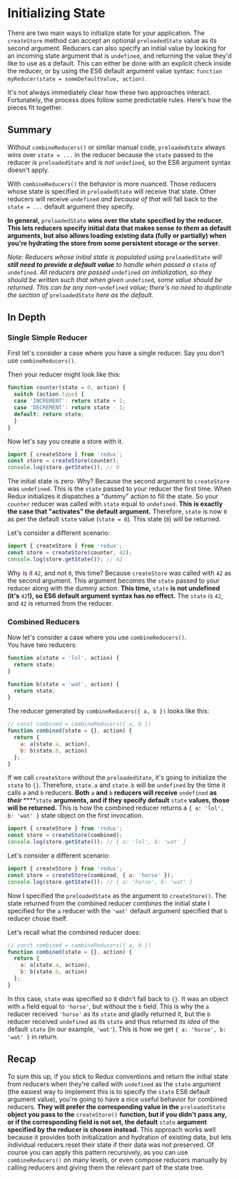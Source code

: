 # Initializing State

There are two main ways to initialize state for your application.  The `createStore` method can accept an optional `preloadedState` value as its second argument.  Reducers can also specify an initial value by looking for an incoming state argument that is `undefined`, and returning the value they'd like to use as a default.  This can either be done with an explicit check inside the reducer, or by using the ES6 default argument value syntax: `function myReducer(state = someDefaultValue, action)`.

It's not always immediately clear how these two approaches interact.  Fortunately, the process does follow some predictable rules.  Here's how the pieces fit together.

## Summary

Without `combineReducers()` or similar manual code, `preloadedState` always wins over `state = ...` in the reducer because the `state` passed to the reducer _is_ `preloadedState` and _is not_ `undefined`, so the ES6 argument syntax doesn't apply.

With `combineReducers()` the behavior is more nuanced. Those reducers whose state is specified in `preloadedState` will receive that state. Other reducers will receive `undefined` _and because of that_ will fall back to the `state = ...` default argument they specify.

**In general,** `preloadedState` **wins over the state specified by the reducer. This lets reducers specify initial data that makes sense** _**to them**_ **as default arguments, but also allows loading existing data \(fully or partially\) when you're hydrating the store from some persistent storage or the server.**

_Note: Reducers whose initial state is populated using_ `preloadedState` _will **still need to provide a default value** to handle when passed a_ `state` _of_ `undefined`_. All reducers are passed_ `undefined` _on initialization, so they should be written such that when given_ `undefined`_, some value should be returned. This can be any non-_`undefined` _value; there's no need to duplicate the section of_ `preloadedState` _here as the default._

## In Depth

### Single Simple Reducer

First let's consider a case where you have a single reducer.  Say you don't use `combineReducers()`.

Then your reducer might look like this:

```javascript
function counter(state = 0, action) {
  switch (action.type) {
  case 'INCREMENT': return state + 1;
  case 'DECREMENT': return state - 1;
  default: return state;
  }
}
```

Now let's say you create a store with it.

```javascript
import { createStore } from 'redux';
const store = createStore(counter);
console.log(store.getState()); // 0
```

The initial state is zero. Why?   Because the second argument to `createStore` was `undefined`. This is the `state` passed to your reducer the first time. When Redux initializes it dispatches a "dummy" action to fill the state. So your `counter` reducer was called with `state` equal to `undefined`. **This is exactly the case that "activates" the default argument.** Therefore, `state` is now `0` as per the default `state` value \(`state = 0`\). This state \(`0`\) will be returned.

Let's consider a different scenario:

```javascript
import { createStore } from 'redux';
const store = createStore(counter, 42);
console.log(store.getState()); // 42
```

Why is it `42`, and not `0`, this time? Because `createStore` was called with `42` as the second argument. This argument becomes the `state` passed to your reducer along with the dummy action. **This time,** `state` **is not undefined \(it's** `42`**!\), so ES6 default argument syntax has no effect.** The `state` is `42`, and `42` is returned from the reducer.

### Combined Reducers

Now let's consider a case where you use `combineReducers()`.  
You have two reducers:

```javascript
function a(state = 'lol', action) {
  return state;
}

function b(state = 'wat', action) {
  return state;
}
```

The reducer generated by `combineReducers({ a, b })` looks like this:

```javascript
// const combined = combineReducers({ a, b })
function combined(state = {}, action) {
  return {
    a: a(state.a, action),
    b: b(state.b, action)
  };
}
```

If we call `createStore` without the `preloadedState`, it's going to initialize the `state` to `{}`. Therefore, `state.a` and `state.b` will be `undefined` by the time it calls `a` and `b` reducers. **Both** `a` **and** `b` **reducers will receive** `undefined` **as** _**their**_ ****`state` **arguments, and if they specify default** `state` **values, those will be returned.** This is how the combined reducer returns a `{ a: 'lol', b: 'wat' }` state object on the first invocation.

```javascript
import { createStore } from 'redux';
const store = createStore(combined);
console.log(store.getState()); // { a: 'lol', b: 'wat' }
```

Let's consider a different scenario:

```javascript
import { createStore } from 'redux';
const store = createStore(combined, { a: 'horse' });
console.log(store.getState()); // { a: 'horse', b: 'wat' }
```

Now I specified the `preloadedState` as the argument to `createStore()`. The state returned from the combined reducer _combines_ the initial state I specified for the `a` reducer with the `'wat'` default argument specified that `b` reducer chose itself.

Let's recall what the combined reducer does:

```javascript
// const combined = combineReducers({ a, b })
function combined(state = {}, action) {
  return {
    a: a(state.a, action),
    b: b(state.b, action)
  };
}
```

In this case, `state` was specified so it didn't fall back to `{}`. It was an object with `a` field equal to `'horse'`, but without the `b` field. This is why the `a` reducer received `'horse'` as its `state` and gladly returned it, but the `b` reducer received `undefined` as its `state` and thus returned _its idea_ of the default `state` \(in our example, `'wat'`\). This is how we get `{ a: 'horse', b: 'wat' }` in return.

## Recap

To sum this up, if you stick to Redux conventions and return the initial state from reducers when they're called with `undefined` as the `state` argument \(the easiest way to implement this is to specify the `state` ES6 default argument value\), you're going to have a nice useful behavior for combined reducers. **They will prefer the corresponding value in the** `preloadedState` **object you pass to the** `createStore()` **function, but if you didn't pass any, or if the corresponding field is not set, the default** `state` **argument specified by the reducer is chosen instead.** This approach works well because it provides both initialization and hydration of existing data, but lets individual reducers reset their state if their data was not preserved. Of course you can apply this pattern recursively, as you can use `combineReducers()` on many levels, or even compose reducers manually by calling reducers and giving them the relevant part of the state tree.

